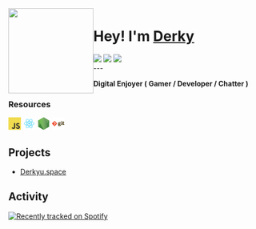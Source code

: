 <img src="https://avatars.githubusercontent.com/u/75100082?v=4" align="left" width="170" height="170"/>

# Hey! I'm [Derky](https://derkyu.space)
<div>
<img src="{https://img.shields.io/badge/Gmail-D14836?style=for-the-badge&logo=gmail&logoColor=white}"/>
<img src="{https://img.shields.io/badge/Steam-000000?style=for-the-badge&logo=steam&logoColor=white}" />
<img src="{https://img.shields.io/badge/Twitch-9146FF?style=for-the-badge&logo=twitch&logoColor=white}"/>
</div>
--- 

**Digital Enjoyer ( Gamer / Developer / Chatter )**

### Resources
<code><img height="25" src="https://raw.githubusercontent.com/github/explore/80688e429a7d4ef2fca1e82350fe8e3517d3494d/topics/javascript/javascript.png"></code>
<code><img height="25" src="https://raw.githubusercontent.com/github/explore/80688e429a7d4ef2fca1e82350fe8e3517d3494d/topics/react/react.png"></code>
<code><img height="25" src="https://raw.githubusercontent.com/github/explore/80688e429a7d4ef2fca1e82350fe8e3517d3494d/topics/nodejs/nodejs.png"></code>
<code><img height="25" src="https://raw.githubusercontent.com/github/explore/80688e429a7d4ef2fca1e82350fe8e3517d3494d/topics/git/git.png"></code>

## Projects
- [Derkyu.space](https://github.com/IsDerky/Derkyu-website)

## Activity
[![Recently tracked on Spotify](https://spotify-github-profile.vercel.app/api/view?uid=darkqwew&cover_image=true&theme=compact)](https://spotify-github-profile.vercel.app/api/view?uid=darkqwew&redirect=true)
